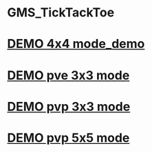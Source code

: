 # GMS_TickTackToe
# [DEMO 4x4 mode_demo](https://github.com/Gichik/GMS_TickTackToe/blob/master/GMS_ttt_4x4_demo.gif) 
# [DEMO pve 3x3 mode](https://github.com/Gichik/GMS_TickTackToe/blob/master/GMS_ttt_3x3_pve.gif) 
# [DEMO pvp 3x3 mode](https://github.com/Gichik/GMS_TickTackToe/blob/master/GMS_ttt_3x3.gif) 
# [DEMO pvp 5x5 mode](https://github.com/Gichik/GMS_TickTackToe/blob/master/GMS_ttt_5x5.gif) 

